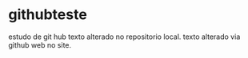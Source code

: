 # githubteste
estudo de git hub
texto alterado no repositorio local.
texto alterado via github web no site.
